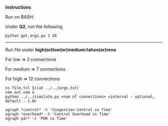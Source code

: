 **Instructions**

Run on BASH:

Under **Q2**, run the following
```
python get_args.py 1 50
```

----------------------------------------------------------------------------------------------------------------
Run file under **high(or)low(or)medium**/**tahoe(or)reno**

For low => 2 connections

For medium => 7 connections

For high => 12 connections

```
ns file.tcl $(cat ../../args.txt)
nam out.nam &
python ../../simulate.py <num of connections> <interval - optional, default - 1.0>

xgraph *control* -t 'Congestion Control vs Time'
xgraph *overhead* -t 'Control Overhead vs Time'
xgraph pdr* -t 'PDR vs Time'
```